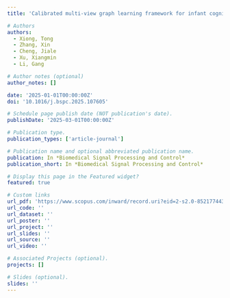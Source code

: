 ```yaml
---
title: 'Calibrated multi-view graph learning framework for infant cognitive abilities prediction'

# Authors
authors:
  - Xiong, Tong
  - Zhang, Xin
  - Cheng, Jiale
  - Xu, Xiangmin
  - Li, Gang

# Author notes (optional)
author_notes: []

date: '2025-01-01T00:00:00Z'
doi: '10.1016/j.bspc.2025.107605'

# Schedule page publish date (NOT publication's date).
publishDate: '2025-03-01T00:00:00Z'

# Publication type.
publication_types: ['article-journal']

# Publication name and optional abbreviated publication name.
publication: In *Biomedical Signal Processing and Control*
publication_short: In *Biomedical Signal Processing and Control*

# Display this page in the Featured widget?
featured: true

# Custom links
url_pdf: 'https://www.scopus.com/inward/record.uri?eid=2-s2.0-85217744345&doi=10.1016%2fj.bspc.2025.107605&partnerID=40&md5=aff6b8ca997ddf01f86060ea8daacb46'
url_code: ''
url_dataset: ''
url_poster: ''
url_project: ''
url_slides: ''
url_source: ''
url_video: ''

# Associated Projects (optional).
projects: []

# Slides (optional).
slides: ''
---
```

